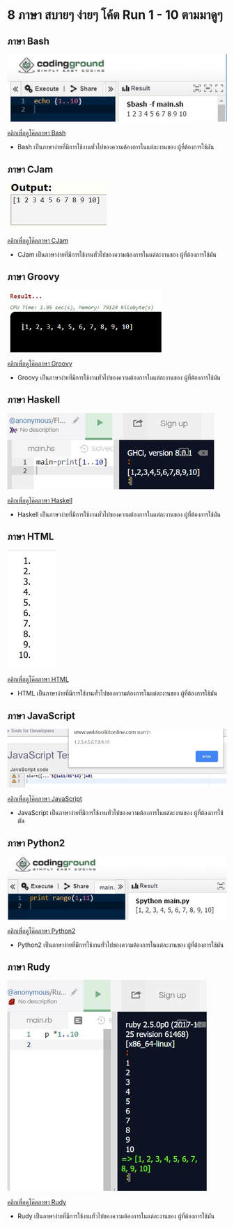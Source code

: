 # 8 ภาษา สบายๆ ง่ายๆ โค้ต Run 1 - 10 ตามมาดูๆ 

## ภาษา Bash

![Image](https://raw.githubusercontent.com/nattapat006/Code-Number-1---10/master/Bash/Capture.JPG)

[คลิกเพื่อดูโค๊ดภาษา Bash](https://github.com/nattapat006/Code-Number-1---10/blob/master/Bash/CODE.txt)

- Bash เป็นภาษาง่ายที่มีการใช้งานทั่วไปของความต้องการในแต่ละงานของ ผู้ที่ต้องการใช้มัน 


## ภาษา CJam

![Image](https://raw.githubusercontent.com/nattapat006/Code-Number-1---10/master/CJam/Show.JPG)

[คลิกเพื่อดูโค๊ดภาษา CJam](https://github.com/nattapat006/Code-Number-1---10/blob/master/CJam/Code.txt)

- CJam เป็นภาษาง่ายที่มีการใช้งานทั่วไปของความต้องการในแต่ละงานของ ผู้ที่ต้องการใช้มัน 


## ภาษา Groovy

![Image](https://raw.githubusercontent.com/nattapat006/Code-Number-1---10/master/Groovy/Show.JPG)

[คลิกเพื่อดูโค๊ดภาษา Groovy](https://github.com/nattapat006/Code-Number-1---10/blob/master/Groovy/Code.txt)

- Groovy เป็นภาษาง่ายที่มีการใช้งานทั่วไปของความต้องการในแต่ละงานของ ผู้ที่ต้องการใช้มัน 


## ภาษา Haskell

![Image](https://raw.githubusercontent.com/nattapat006/Code-Number-1---10/master/Haskell/Capture.JPG)

[คลิกเพื่อดูโค๊ดภาษา Haskell](https://github.com/nattapat006/Code-Number-1---10/blob/master/Haskell/Code.txt)

- Haskell เป็นภาษาง่ายที่มีการใช้งานทั่วไปของความต้องการในแต่ละงานของ ผู้ที่ต้องการใช้มัน


## ภาษา HTML

![Image](https://raw.githubusercontent.com/nattapat006/Code-Number-1---10/master/HTML/Show.JPG)

[คลิกเพื่อดูโค๊ดภาษา HTML](https://github.com/nattapat006/Code-Number-1---10/blob/master/HTML/Code.txt)

- HTML เป็นภาษาง่ายที่มีการใช้งานทั่วไปของความต้องการในแต่ละงานของ ผู้ที่ต้องการใช้มัน


## ภาษา JavaScript

![Image](https://raw.githubusercontent.com/nattapat006/Code-Number-1---10/master/JavaScript/Show.JPG)

[คลิกเพื่อดูโค๊ดภาษา JavaScript](https://github.com/nattapat006/Code-Number-1---10/blob/master/JavaScript/Code.txt)

- JavaScript เป็นภาษาง่ายที่มีการใช้งานทั่วไปของความต้องการในแต่ละงานของ ผู้ที่ต้องการใช้มัน


## ภาษา Python2

![Image](https://raw.githubusercontent.com/nattapat006/Code-Number-1---10/master/Python2/Show.JPG)

[คลิกเพื่อดูโค๊ดภาษา Python2](https://github.com/nattapat006/Code-Number-1---10/blob/master/Python2/Code.txt)

- Python2 เป็นภาษาง่ายที่มีการใช้งานทั่วไปของความต้องการในแต่ละงานของ ผู้ที่ต้องการใช้มัน


## ภาษา Rudy

![Image](https://raw.githubusercontent.com/nattapat006/Code-Number-1---10/master/Rudy/Show.JPG)

[คลิกเพื่อดูโค๊ดภาษา Rudy](https://github.com/nattapat006/Code-Number-1---10/blob/master/Rudy/Code.txt)

- Rudy เป็นภาษาง่ายที่มีการใช้งานทั่วไปของความต้องการในแต่ละงานของ ผู้ที่ต้องการใช้มัน
